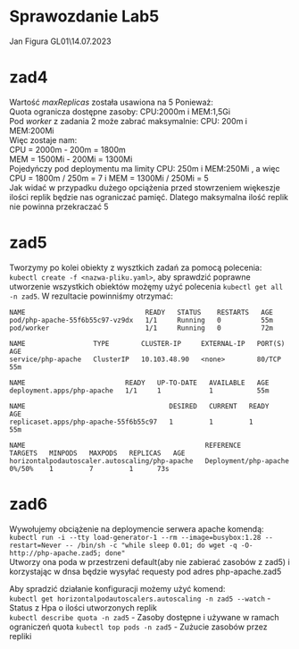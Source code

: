 # Sprawozdanie Lab5
Jan Figura GL01\14.07.2023

# zad4
Wartość *maxReplicas* została usawiona na 5 Ponieważ:\
Quota ogranicza dostępne zasoby: CPU:2000m i MEM:1,5Gi\
Pod *worker* z zadania 2 może zabrać maksymalnie: CPU: 200m i MEM:200Mi\
Więc zostaje nam:\
CPU = 2000m - 200m = 1800m\
MEM = 1500Mi - 200Mi = 1300Mi\
Pojedyńczy pod deploymentu ma limity CPU: 250m i MEM:250Mi , a więc CPU = 1800m / 250m = 7 i MEM = 1300Mi / 250Mi = 5\
Jak widać w przypadku dużego opciążenia przed stowrzeniem więkeszje ilości replik będzie nas ograniczać pamięć. Dlatego maksymalna ilość replik nie powinna przekraczać 5 

# zad5
Tworzymy po kolei obiekty z wysztkich zadań za pomocą polecenia: `kubectl create -f <nazwa-pliku.yaml>`, aby sprawdzić poprawne utworzenie wszystkich obiektów możęmy użyć polecenia `kubectl get all -n zad5`. W rezultacie powinniśmy otrzymać:
```
NAME                              READY   STATUS    RESTARTS   AGE
pod/php-apache-55f6b55c97-vz9dx   1/1     Running   0          55m
pod/worker                        1/1     Running   0          72m

NAME                 TYPE        CLUSTER-IP     EXTERNAL-IP   PORT(S)   AGE
service/php-apache   ClusterIP   10.103.48.90   <none>        80/TCP    55m

NAME                         READY   UP-TO-DATE   AVAILABLE   AGE
deployment.apps/php-apache   1/1     1            1           55m

NAME                                    DESIRED   CURRENT   READY   AGE
replicaset.apps/php-apache-55f6b55c97   1         1         1       55m

NAME                                             REFERENCE               TARGETS   MINPODS   MAXPODS   REPLICAS   AGE
horizontalpodautoscaler.autoscaling/php-apache   Deployment/php-apache   0%/50%    1         7         1  	  73s
```
# zad6
Wywołujemy obciążenie na deploymencie serwera apache komendą:\
`kubectl run -i --tty load-generator-1 --rm --image=busybox:1.28 --restart=Never -- /bin/sh -c "while sleep 0.01; do wget -q -O- http://php-apache.zad5; done"`\
Utworzy ona poda w przestrzeni default(aby nie zabierać zasobów z zad5) i korzystając w dnsa będzie wysyłać requesty pod adres php-apache.zad5

Aby spradzić działanie konfiguracji możemy użyć komend:\
`kubectl get horizontalpodautoscalers.autoscaling -n zad5 --watch` - Status z Hpa o ilości utworzonych replik\
`kubectl describe quota -n zad5` - Zasoby dostępne i używane w ramach ograniczeń quota
`kubectl top pods -n zad5` - Zużucie zasobów przez repliki

